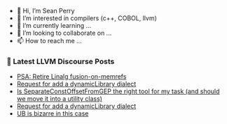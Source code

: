 - 👋 Hi, I’m Sean Perry
- 👀 I’m interested in compilers (c++, COBOL, llvm)
- 🌱 I’m currently learning ...
- 💞️ I’m looking to collaborate on ...
- 📫 How to reach me ...

<!---
s66perry/s66perry is a ✨ special ✨ repository because its `README.md` (this file) appears on your GitHub profile.
You can click the Preview link to take a look at your changes.
--->
### 📕 Latest LLVM Discourse Posts

<!-- DISCOURSE-LLVM:START -->
- [PSA: Retire Linalg fusion-on-memrefs](https://discourse.llvm.org/t/psa-retire-linalg-fusion-on-memrefs/67720#post_3)
- [Request for add a dynamicLibrary dialect](https://discourse.llvm.org/t/request-for-add-a-dynamiclibrary-dialect/67707#post_5)
- [Is SeparateConstOffsetFromGEP the right tool for my task &lpar;and should we move it into a utility class&rpar;](https://discourse.llvm.org/t/is-separateconstoffsetfromgep-the-right-tool-for-my-task-and-should-we-move-it-into-a-utility-class/67716#post_3)
- [Request for add a dynamicLibrary dialect](https://discourse.llvm.org/t/request-for-add-a-dynamiclibrary-dialect/67707#post_4)
- [UB is bizarre in this case](https://discourse.llvm.org/t/ub-is-bizarre-in-this-case/67705#post_3)
<!-- DISCOURSE-LLVM:END -->
